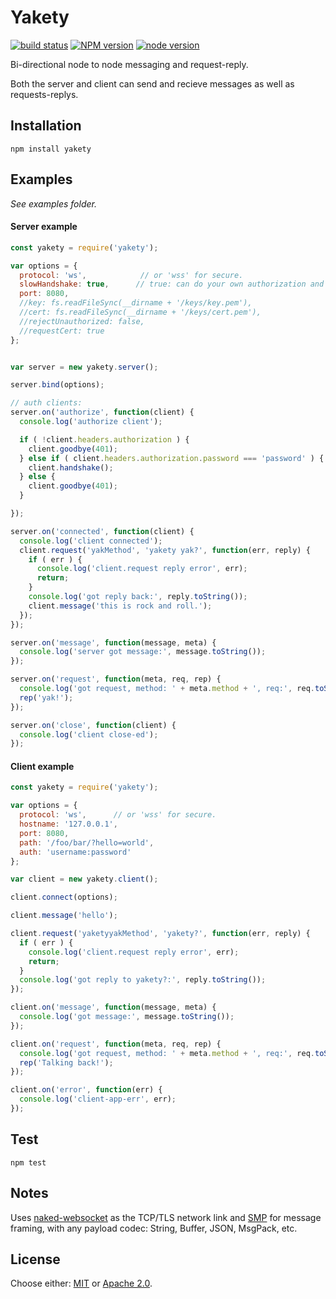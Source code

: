 # Yakety

[![build status][travis-image]][travis-url]
[![NPM version][npm-image]][npm-url]
[![node version][node-image]][node-url]

[travis-image]: https://api.travis-ci.org/fluidecho/yakety.png
[travis-url]: https://travis-ci.org/fluidecho/yakety
[npm-image]: https://img.shields.io/npm/v/yakety.svg?style=flat-square
[npm-url]: https://npmjs.org/package/yakety
[node-image]: https://img.shields.io/badge/node.js-%3E=_1-blue.svg?style=flat-square
[node-url]: http://nodejs.org/download/

Bi-directional node to node messaging and request-reply.  

Both the server and client can send and recieve messages as well as requests-replys.


## Installation

```
npm install yakety
```


## Examples

_See examples folder._

#### Server example

```js
const yakety = require('yakety');

var options = {
  protocol: 'ws',            // or 'wss' for secure.
  slowHandshake: true,      // true: can do your own authorization and handshake or close socket.
  port: 8080,
  //key: fs.readFileSync(__dirname + '/keys/key.pem'),
  //cert: fs.readFileSync(__dirname + '/keys/cert.pem'),  
  //rejectUnauthorized: false,
  //requestCert: true
};


var server = new yakety.server();

server.bind(options);

// auth clients:
server.on('authorize', function(client) {
  console.log('authorize client');

  if ( !client.headers.authorization ) {
    client.goodbye(401);
  } else if ( client.headers.authorization.password === 'password' ) {
    client.handshake();
  } else {
    client.goodbye(401);
  }

});

server.on('connected', function(client) {
  console.log('client connected');
  client.request('yakMethod', 'yakety yak?', function(err, reply) {
    if ( err ) {
      console.log('client.request reply error', err);
      return;
    }
    console.log('got reply back:', reply.toString());
    client.message('this is rock and roll.');
  });
});

server.on('message', function(message, meta) {
  console.log('server got message:', message.toString());
});

server.on('request', function(meta, req, rep) {
  console.log('got request, method: ' + meta.method + ', req:', req.toString());
  rep('yak!');
});

server.on('close', function(client) {
  console.log('client close-ed');
});

```

#### Client example

```js
const yakety = require('yakety');

var options = {
  protocol: 'ws',      // or 'wss' for secure.
  hostname: '127.0.0.1',
  port: 8080,
  path: '/foo/bar/?hello=world',
  auth: 'username:password'
};

var client = new yakety.client();

client.connect(options);

client.message('hello');

client.request('yaketyyakMethod', 'yakety?', function(err, reply) {
  if ( err ) {
    console.log('client.request reply error', err);
    return;
  }
  console.log('got reply to yakety?:', reply.toString());
});

client.on('message', function(message, meta) {
  console.log('got message:', message.toString());
});

client.on('request', function(meta, req, rep) {
  console.log('got request, method: ' + meta.method + ', req:', req.toString());
  rep('Talking back!');
});

client.on('error', function(err) {
  console.log('client-app-err', err);
});

```

## Test

```
npm test
```

## Notes

Uses [naked-websocket](https://www.npmjs.com/package/naked-websocket) as the TCP/TLS network link and [SMP](https://www.npmjs.com/package/smp) for message framing, with any payload codec: String, Buffer, JSON, MsgPack, etc.  


## License

Choose either: [MIT](http://opensource.org/licenses/MIT) or [Apache 2.0](http://www.apache.org/licenses/LICENSE-2.0).
